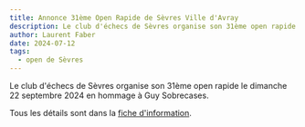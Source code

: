 ```yaml
---
title: Annonce 31ème Open Rapide de Sèvres Ville d'Avray
description: Le club d'échecs de Sèvres organise son 31ème open rapide le dimanche 22 septembre 2024.
author: Laurent Faber
date: 2024-07-12
tags:
  - open de Sèvres
---
```


Le club d'échecs de Sèvres organise son 31ème open rapide le dimanche 22 septembre 2024 en hommage à Guy Sobrecases.

<p markdown="1">Tous les détails sont dans la <a href="./../../resources/open/Annonce_FFE-Ligue_31eRAPIDEdeSEVRES2024.docx">fiche d'information</a>.</p>
